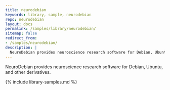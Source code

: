 ```yaml
---
title: neurodebian
keywords: library, sample, neurodebian
repo: neurodebian
layout: docs
permalink: /samples/library/neurodebian/
sitemap: false
redirect_from:
- /samples/neurodebian/
description: |
  NeuroDebian provides neuroscience research software for Debian, Ubuntu, and other derivatives.
---
```


NeuroDebian provides neuroscience research software for Debian, Ubuntu, and other derivatives.


{% include library-samples.md %}
